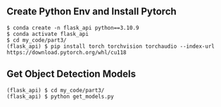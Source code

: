 ## Create Python Env and Install Pytorch

```commandline
$ conda create -n flask_api python==3.10.9
$ conda activate flask_api
$ cd my_code/part3/
(flask_api) $ pip install torch torchvision torchaudio --index-url https://download.pytorch.org/whl/cu118
```

## Get Object Detection Models

```commandline
(flask_api) $ cd my_code/part3/
(flask_api) $ python get_models.py
```
